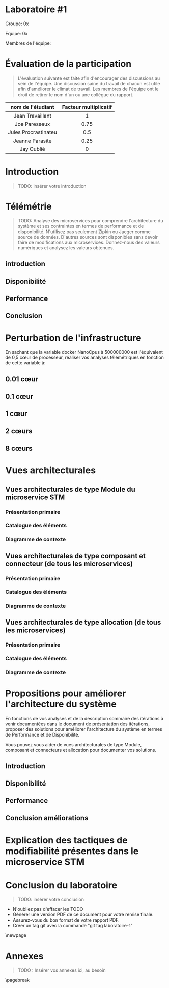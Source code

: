 <style>
    .concept {
        width: 1000%;
        text-align: center;
    }
    .concept th {
        background: grey;
        word-wrap: break-word;
        text-align: center;
    }
    .disponibilite tr:nth-child(1) { background: orange; }
    .performance tr:nth-child(2) { background: orange; }
    .securite tr:nth-child(3) { background: orange; }
    .usabilite tr:nth-child(1) { background: orange; }
    .interoperabilite tr:nth-child(2) { background: orange; }
    .modifiabilite tr:nth-child(3) { background: orange; }
    .testabilite tr:nth-child(1) { background: orange; }
</style>

# Laboratoire #1

Groupe: 0x

Equipe: 0x

Membres de l'équipe:

# Évaluation de la participation

>L'évaluation suivante est faite afin d'encourager des discussions au sein de l'équipe. Une discussion saine du travail de chacun est utile afin d'améliorer le climat de travail. Les membres de l'équipe ont le droit de retirer le nom d'un ou une collègue du rapport.

|nom de l'étudiant| Facteur multiplicatif|
|:---------------:|:--------------------:|
|Jean Travaillant  |          1           |
|Joe Paresseux  |          0.75        |
|Jules Procrastinateu|        0.5         |
|Jeanne Parasite |        0.25         |
|Jay Oublié|      0         |

# Introduction
>TODO: insérer votre introduction

# Télémétrie
>TODO: Analyse des microservices pour comprendre l'architecture du système et ses contraintes en termes de performance et de disponibilité. N'utilisez pas seulement Zipkin ou Jaeger comme source de données. D'autres sources sont disponibles sans devoir faire de modifications aux microservices. Donnez-nous des valeurs numériques et analysez les valeurs obtenues.

## introduction

## Disponibilité

## Performance

## Conclusion

# Perturbation de l'infrastructure

En sachant que la variable docker NanoCpus à 500000000 est l'équivalent de 0,5 cœur de processeur, réaliser vos analyses télémétriques en fonction de cette variable à:

## 0.01 cœur

## 0.1 cœur

## 1 cœur

## 2 cœurs

## 8 cœurs

# Vues architecturales

## Vues architecturales de type Module du microservice STM

### Présentation primaire

### Catalogue des éléments

### Diagramme de contexte

## Vues architecturales de type composant et connecteur (de tous les microservices)

### Présentation primaire

### Catalogue des éléments

### Diagramme de contexte

## Vues architecturales de type allocation (de tous les microservices)

### Présentation primaire

### Catalogue des éléments

### Diagramme de contexte

# Propositions pour améliorer l'architecture du système

En fonctions de vos analyses et de la description sommaire des itérations à venir documentées dans le document de présentation des itérations, proposer des solutions pour améliorer l'architecture du système en termes de Performance et de Disponibilité.

Vous pouvez vous aider de vues architecturales de type Module, composant et connecteurs et allocation pour documenter vos solutions.

## Introduction

## Disponibilité

## Performance

## Conclusion améliorations

# Explication des tactiques de modifiabilité présentes dans le microservice STM

# Conclusion du laboratoire

>TODO: insérer votre conclusion

- N'oubliez pas d'effacer les TODO
- Générer une version PDF de ce document pour votre remise finale.
- Assurez-vous du bon format de votre rapport PDF.
- Créer un tag git avec la commande "git tag laboratoire-1"

\newpage

# Annexes

>TODO : Insérer vos annexes ici, au besoin

\pagebreak
